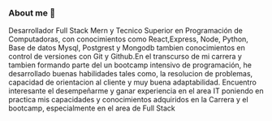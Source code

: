 

<!--
**wall12/wall12** is a ✨ _special_ ✨ repository because its `README.md` (this file) appears on your GitHub profile.

Here are some ideas to get you started:

- 🔭 I’m currently working on ...
- 🌱 I’m currently learning ...
- 👯 I’m looking to collaborate on ...
- 🤔 I’m looking for help with ...
- 💬 Ask me about ...
- 📫 How to reach me: ...
- 😄 Pronouns: ...
- ⚡ Fun fact: ...
-->
### About me 💬
Desarrollador Full Stack Mern y Tecnico Superior en Programación de Computadoras, con conocimientos  como React,Express, Node, Python, Base de datos Mysql, Postgrest y Mongodb tambien conocimientos en control de versiones con Git y Github.En el transcurso de mi carrera y tambien formando parte del un bootcamp intensivo de programación, he desarrollado buenas habilidades tales como, la resolucion de problemas, capacidad de orientacion al cliente y muy buena adaptabilidad. Encuentro interesante el desempeñarme y ganar experiencia en el area IT poniendo en practica mis capacidades y conocimientos adquiridos en la Carrera y el bootcamp, especialmente en el area de Full Stack
